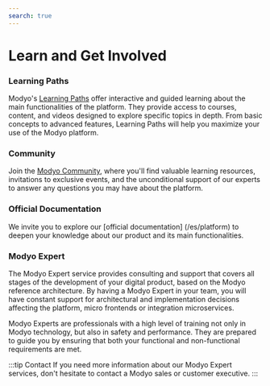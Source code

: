 ```yaml
---
search: true
---
```


# Learn and Get Involved

### Learning Paths

Modyo's [Learning Paths](https://help.modyo.com) offer interactive and guided learning about the main functionalities of the platform. They provide access to courses, content, and videos designed to explore specific topics in depth. From basic concepts to advanced features, Learning Paths will help you maximize your use of the Modyo platform.

### Community

Join the [Modyo Community](https://www.modyo.com/community), where you'll find valuable learning resources, invitations to exclusive events, and the unconditional support of our experts to answer any questions you may have about the platform.

### Official Documentation

We invite you to explore our [official documentation] (/es/platform) to deepen your knowledge about our product and its main functionalities.

### Modyo Expert

The Modyo Expert service provides consulting and support that covers all stages of the development of your digital product, based on the Modyo reference architecture. By having a Modyo Expert in your team, you will have constant support for architectural and implementation decisions affecting the platform, micro frontends or integration microservices.

Modyo Experts are professionals with a high level of training not only in Modyo technology, but also in safety and performance. They are prepared to guide you by ensuring that both your functional and non-functional requirements are met.

:::tip Contact
If you need more information about our Modyo Expert services, don't hesitate to contact a Modyo sales or customer executive.
:::